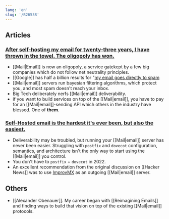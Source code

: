 ```yaml
---
lang: 'en'
slug: '/B26538'
---
```


## Articles

### [After self-hosting my email for twenty-three years, I have thrown in the towel. The oligopoly has won.](https://cfenollosa.com/blog/after-self-hosting-my-email-for-twenty-three-years-i-have-thrown-in-the-towel-the-oligopoly-has-won.html)

- [[Mail|Email]] is now an oligopoly, a service gatekept by a few big companies which do not follow net neutrality principles.
- [[Google]] has half a billion results for "[my email goes directly to spam](https://www.google.com/search?q=my+email+goes+directly+to+spam)
- [[Mail|email]] servers run bayesian filtering algorithms, which protect you, and most spam doesn't reach your inbox.
- Big Tech deliberately nerfs [[Mail|email]] deliverability.
- if you want to build services on top of the [[Mail|email]], you have to pay for an [[Mail|email]]-sending API which others in the industry have blessed. One of **them**.

### [Self-Hosted email is the hardest it's ever been, but also the easiest.](https://vadosware.io/post/its-never-been-easier-or-harder-to-self-host-email/)

- Deliverability may be troubled, but running your [[Mail|email]] server has never been easier. Struggling with `postfix` and `dovecot` configuration, semantics, and architecture isn't the only way to start using the [[Mail|email]] you control.
- You don't have to `postfix` + `dovecot` in 2022.
- An excellent recommendation from the original discussion on [[Hacker News]] was to use [ImprovMX](https://improvmx.com) as an outgoing [[Mail|email]] server.

## Others

- [[Alexander Obenauer]]. My career began with [[Reimagining Emails]] and finding ways to build that vision on top of the existing [[Mail|email]] protocols.
